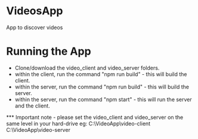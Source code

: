 # VideosApp
App to discover videos

# Running the App
  * Clone/download the video_client and video_server folders.
  * within the client, run the command "npm run build" - this will build the client.
  * within the server, run the command "npm run build" - this will build the server.
  * within the server, run the command "npm start" - this will run the server and the client.
  
  *** Important note - please set the video_client and video_server on the same level in your hard-drive
  eg:
  C:\VideoApp\video-client
  C:\VideoApp\video-server
